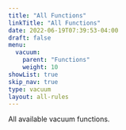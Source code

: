```yaml
---
title: "All Functions"
linkTitle: "All Functions"
date: 2022-06-19T07:39:53-04:00
draft: false
menu:
  vacuum:
    parent: "Functions"
    weight: 10
showList: true
skip_nav: true
type: vacuum
layout: all-rules
---
```


All available vacuum functions.